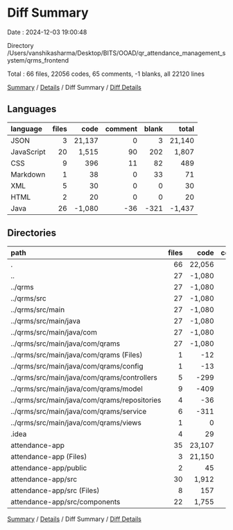 # Diff Summary

Date : 2024-12-03 19:00:48

Directory /Users/vanshikasharma/Desktop/BITS/OOAD/qr_attendance_management_system/qrms_frontend

Total : 66 files,  22056 codes, 65 comments, -1 blanks, all 22120 lines

[Summary](results.md) / [Details](details.md) / Diff Summary / [Diff Details](diff-details.md)

## Languages
| language | files | code | comment | blank | total |
| :--- | ---: | ---: | ---: | ---: | ---: |
| JSON | 3 | 21,137 | 0 | 3 | 21,140 |
| JavaScript | 20 | 1,515 | 90 | 202 | 1,807 |
| CSS | 9 | 396 | 11 | 82 | 489 |
| Markdown | 1 | 38 | 0 | 33 | 71 |
| XML | 5 | 30 | 0 | 0 | 30 |
| HTML | 2 | 20 | 0 | 0 | 20 |
| Java | 26 | -1,080 | -36 | -321 | -1,437 |

## Directories
| path | files | code | comment | blank | total |
| :--- | ---: | ---: | ---: | ---: | ---: |
| . | 66 | 22,056 | 65 | -1 | 22,120 |
| .. | 27 | -1,080 | -36 | -322 | -1,438 |
| ../qrms | 27 | -1,080 | -36 | -322 | -1,438 |
| ../qrms/src | 27 | -1,080 | -36 | -322 | -1,438 |
| ../qrms/src/main | 27 | -1,080 | -36 | -322 | -1,438 |
| ../qrms/src/main/java | 27 | -1,080 | -36 | -322 | -1,438 |
| ../qrms/src/main/java/com | 27 | -1,080 | -36 | -322 | -1,438 |
| ../qrms/src/main/java/com/qrams | 27 | -1,080 | -36 | -322 | -1,438 |
| ../qrms/src/main/java/com/qrams (Files) | 1 | -12 | 0 | -7 | -19 |
| ../qrms/src/main/java/com/qrams/config | 1 | -13 | -10 | -3 | -26 |
| ../qrms/src/main/java/com/qrams/controllers | 5 | -299 | -11 | -74 | -384 |
| ../qrms/src/main/java/com/qrams/model | 9 | -409 | -11 | -140 | -560 |
| ../qrms/src/main/java/com/qrams/repositories | 4 | -36 | -1 | -15 | -52 |
| ../qrms/src/main/java/com/qrams/service | 6 | -311 | -3 | -82 | -396 |
| ../qrms/src/main/java/com/qrams/views | 1 | 0 | 0 | -1 | -1 |
| .idea | 4 | 29 | 0 | 0 | 29 |
| attendance-app | 35 | 23,107 | 101 | 321 | 23,529 |
| attendance-app (Files) | 3 | 21,150 | 0 | 35 | 21,185 |
| attendance-app/public | 2 | 45 | 0 | 2 | 47 |
| attendance-app/src | 30 | 1,912 | 101 | 284 | 2,297 |
| attendance-app/src (Files) | 8 | 157 | 8 | 29 | 194 |
| attendance-app/src/components | 22 | 1,755 | 93 | 255 | 2,103 |

[Summary](results.md) / [Details](details.md) / Diff Summary / [Diff Details](diff-details.md)